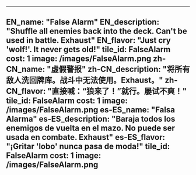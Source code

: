 ---

EN_name: "False Alarm"
EN_description: "Shuffle all enemies back into the deck. Can't be used in battle. Exhaust"
EN_flavor: "Just cry 'wolf!'. It never gets old!"
tile_id: FalseAlarm
cost: 1
image: /images/FalseAlarm.png
zh-CN_name: "虚假警报"
zh-CN_description: "将所有敌人洗回牌库。战斗中无法使用。Exhaust。"
zh-CN_flavor: "直接喊：“狼来了！”就行。屡试不爽！"
tile_id: FalseAlarm
cost: 1
image: /images/FalseAlarm.png
es-ES_name: "Falsa Alarma"
es-ES_description: "Baraja todos los enemigos de vuelta en el mazo. No puede ser usada en combate. Exhaust"
es-ES_flavor: "¡Gritar 'lobo' nunca pasa de moda!"
tile_id: FalseAlarm
cost: 1
image: /images/FalseAlarm.png
---